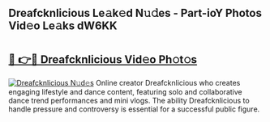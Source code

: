## Dreafcknlicious Le𝚊k𝚎d N𝚞𝚍es - Part-ioY Photos Vid𝚎o Le𝚊ks dW6KK

# <h2><a href="http://fbfc0ey.evod.top/?m=Dreafcknlicious">🔗 👉🔴 Dreafcknlicious Vid𝚎o Ph𝚘t𝚘s</a></h2>

[![Dreafcknlicious N𝚞d𝚎s](https://i.imgur.com/8V9OHl7.gif)](http://fbfc0ey.evod.top/?m=Dreafcknlicious)
Online creator Dreafcknlicious who creates engaging lifestyle and dance content, featuring solo and collaborative dance trend performances and mini vlogs. The ability Dreafcknlicious to handle pressure and controversy is essential for a successful public figure. 
